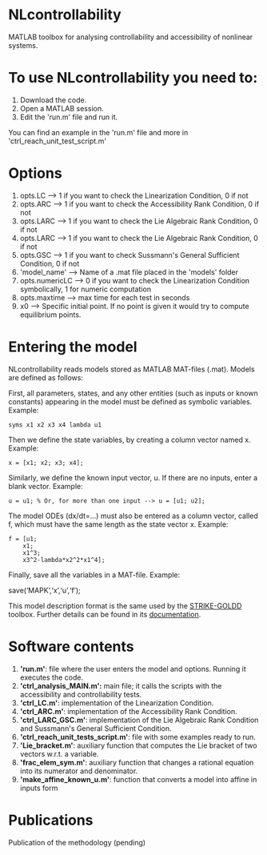 # NLcontrollability
  MATLAB toolbox for analysing controllability and accessibility of nonlinear systems.


# To use NLcontrollability you need to:
  1. Download the code.
  2. Open a MATLAB session.
  3. Edit the 'run.m' file and run it.

  You can find an example in the 'run.m' file and more in 'ctrl_reach_unit_test_script.m'
    

# Options
   1. opts.LC        --> 1 if you want to check the Linearization Condition, 0 if not
   2. opts.ARC       --> 1 if you want to check the Accessibility Rank Condition, 0 if not
   3. opts.LARC      --> 1 if you want to check the Lie Algebraic Rank Condition, 0 if not
   4. opts.LARC      --> 1 if you want to check the Lie Algebraic Rank Condition, 0 if not
   5. opts.GSC       --> 1 if you want to check Sussmann's General Sufficient Condition, 0 if not
   6. 'model_name'   --> Name of a .mat file placed in the 'models' folder
   7. opts.numericLC --> 0 if you want to check the Linearization Condition symbolically, 1 for numeric computation
   8. opts.maxtime   --> max time for each test in seconds
   9. x0             --> Specific initial point. If no point is given it would try to compute equilibrium points.
      
               
# Entering the model
  NLcontrollability reads models stored as MATLAB MAT-files (.mat). Models are defined as follows:
  
  First, all parameters, states, and any other entities (such as inputs or known constants) appearing in the
  model must be defined as symbolic variables. Example:
  
	syms x1 x2 x3 x4 lambda u1
	
  Then we define the state variables, by creating a column vector named x. Example:
  
	x = [x1; x2; x3; x4];
	
  Similarly, we define the known input vector, u. If there are no inputs, enter a blank vector. Example:
  
	u = u1; % Or, for more than one input --> u = [u1; u2];
	
  The model ODEs (dx/dt=...) must also be entered as a column vector, called f, which must have the same
  length as the state vector x. Example:
  
	f = [u1;
		x1;
		x1^3;
		x3^2-lambda*x2^2*x1^4];
		
  Finally, save all the variables in a MAT-file. Example:
  
  save(‘MAPK’,‘x’,‘u’,‘f’);
  

  This model description format is the same used by the [STRIKE-GOLDD](https://github.com/afvillaverde/strike-goldd) toolbox. 
  Further details can be found in its [documentation](https://github.com/afvillaverde/strike-goldd/blob/master/STRIKE-GOLDD/doc/STRIKE-GOLDD_manual.pdf).

  
# Software contents
  1. **'run.m'**: file where the user enters the model and options. Running it executes the code.
  2. **'ctrl_analysis_MAIN.m':** main file; it calls the scripts with the accessibility and controllability tests.
  3. **'ctrl_LC.m'**: implementation of the Linearization Condition.
  4. **'ctrl_ARC.m'**: implementation of the Accessibility Rank Condition.
  5. **'ctrl_LARC_GSC.m'**: implementation of the Lie Algebraic Rank Condition and Sussmann's General Sufficient Condition.
  6. **'ctrl_reach_unit_tests_script.m'**: file with some examples ready to run.
  7. **'Lie_bracket.m'**: auxiliary function that computes the Lie bracket of two vectors w.r.t. a variable.
  8. **'frac_elem_sym.m'**: auxiliary function that changes a rational equation into its numerator and denominator.
  9. **'make_affine_known_u.m'**: function that converts a model into affine in inputs form


# Publications
  Publication of the methodology (pending)
